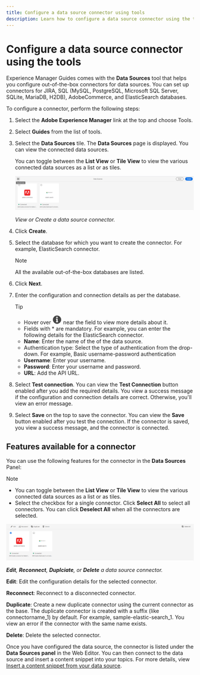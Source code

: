 ```yaml
---
title: Configure a data source connector using tools
description: Learn how to configure a data source connector using the tools. 
---
```


# Configure a data source connector using the tools

Experience Manager Guides comes with the **Data Sources** tool that helps you configure out-of-the-box connectors for data sources. You can set up connectors for JIRA, SQL (MySQL, PostgreSQL, Microsoft SQL Server, SQLite, MariaDB, H2DB), AdobeCommerce, and ElasticSearch databases.

To configure a connector, perform the following steps:

1. Select the **Adobe Experience Manager** link at the top and choose Tools. 
1. Select **Guides** from the list of tools.
1. Select the **Data Sources** tile. The **Data Sources** page is displayed. You can view the connected data sources.

    You can toggle between the **List View** or **Tile View** to view the various connected data sources as a list or as tiles. 

    <img src="./assets/data-sources-create-window.png" alt= "data sources listed on the data sources page" width="800">

    *View or Create a data source connector.*
1. Click **Create**.
1. Select the database for which you want to create the connector. For example, ElasticSearch connector. 
    >[!NOTE] 
    >
    >All the available out-of-the-box databases are listed.

1. Click **Next**. 
1. Enter the configuration and connection details as per the database. 

    >[!TIP]
    >* Hover over <img src="./assets/info-details.svg" alt= "info icon" width="25"> near the field to view more details about it.
    > * Fields with * are mandatory. For example, you can enter the following details for the ElasticSearch connector.

    * **Name**: Enter the name of the of the data source.
    * Authentication type: Select the type of authentication from the drop-down. For example, Basic username-password authentication
    * **Username**: Enter your username.
    * **Password**: Enter your username and password. 
    * **URL**: Add the API URL.

1. Select **Test connection**. You can view the **Test Connection** button enabled after you add the required details.
You view a success message if the configuration and connection details are correct. Otherwise, you'll view an error message. 

1. Select **Save** on the top to save the connector. You can view the **Save** button enabled after you test the connection.
If the connector is saved, you view a success message, and the connector is connected. 

## Features available for a connector

You can use the following features for the connector in the **Data Sources** Panel:

> [!NOTE]
>
> * You can toggle between the **List View** or **Tile View**  to view the various connected data sources as a list or as tiles. 
> * Select the checkbox for a single connector. Click **Select All** to select all connectors. You can click **Deselect All** when all the connectors are selected. 
 
 <img src="./assets/data-sources-features.png" alt= "features of the data sources on the data sources page" width="800">
 
 ***Edit**, **Reconnect**, **Duplciate**, or **Delete** a data source connector.*

**Edit**: Edit the configuration details for the selected connector.

**Reconnect**: Reconnect to a disconnected connector.

**Duplicate**: Create a new duplicate connector using the current connector as the base. The duplicate connector is created with a suffix (like connectorname_1) by default. For example, sample-elastic-search_1. 
You view an error if the connector with the same name exists.

**Delete**: Delete the selected connector.

Once you have configured the data source, the connector is listed under the **Data Sources panel** in the Web Editor. You can then connect to the data source and insert a content snippet into your topics. For more details, view [Insert a content snippet from your data source](../user-guide/web-editor-content-snippet.md).

 


